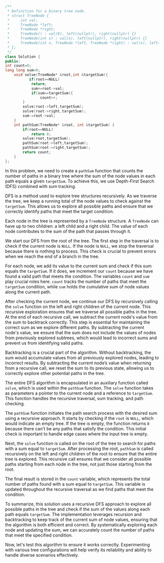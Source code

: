 ```cpp
/**
 * Definition for a binary tree node.
 * struct TreeNode {
 *     int val;
 *     TreeNode *left;
 *     TreeNode *right;
 *     TreeNode() : val(0), left(nullptr), right(nullptr) {}
 *     TreeNode(int x) : val(x), left(nullptr), right(nullptr) {}
 *     TreeNode(int x, TreeNode *left, TreeNode *right) : val(x), left(left), right(right) {}
 * };
 */
class Solution {
public:
int count=0;
long long sum=0;
    void solve(TreeNode* &root,int &targetSum){
           if(root==NULL)
            return;
            sum+=root->val;
            if(sum==targetSum){
                count++;
        }
        solve(root->left,targetSum);
        solve(root->right,targetSum);
        sum-=root->val;
    }
    int pathSum(TreeNode* &root, int &targetSum) {
        if(root==NULL)
            return 0;
        solve(root,targetSum);
        pathSum(root->left,targetSum);
        pathSum(root->right,targetSum);
        return count;
    }
};
```
In this problem, we need to create a `pathSum` function that counts the number of paths in a binary tree where the sum of the node values in each path equals a given `targetSum`. To achieve this, we use Depth-First Search (DFS) combined with sum tracking.

DFS is a method used to explore tree structures recursively. As we traverse the tree, we keep a running total of the node values to check against the `targetSum`. This allows us to explore all possible paths and ensure that we correctly identify paths that meet the target condition.

Each node in the tree is represented by a `TreeNode` structure. A `TreeNode` can have up to two children: a left child and a right child. The value of each node contributes to the sum of the path that passes through it.

We start our DFS from the root of the tree. The first step in the traversal is to check if the current node is `NULL`. If the node is `NULL`, we stop the traversal because there is nothing to process. This check is crucial to prevent errors when we reach the end of a branch in the tree.

For each node, we add its value to the current sum and check if this sum equals the `targetSum`. If it does, we increment our `count` because we have found a valid path that meets the condition. The variables `count` and `sum` play crucial roles here. `count` tracks the number of paths that meet the `targetSum` condition, while `sum` holds the cumulative sum of node values along the current path.

After checking the current node, we continue our DFS by recursively calling the `solve` function on the left and right children of the current node. This recursive exploration ensures that we traverse all possible paths in the tree. At the end of each recursive call, we subtract the current node's value from the sum to backtrack correctly. This step is essential for maintaining the correct sum as we explore different paths. By subtracting the current node's value, we ensure that the sum does not include the values of nodes from previously explored subtrees, which would lead to incorrect sums and prevent us from identifying valid paths.

Backtracking is a crucial part of the algorithm. Without backtracking, the sum would accumulate values from all previously explored nodes, leading to incorrect results. By subtracting the current node’s value when returning from a recursive call, we reset the sum to its previous state, allowing us to correctly explore other potential paths in the tree.

The entire DFS algorithm is encapsulated in an auxiliary function called `solve`, which is used within the `pathSum` function. The `solve` function takes as parameters a pointer to the current node and a reference to `targetSum`. This function handles the recursive traversal, sum tracking, and path checking.

The `pathSum` function initiates the path search process with the desired sum using a recursive approach. It starts by checking if the `root` is `NULL`, which would indicate an empty tree. If the tree is empty, the function returns `0` because there can't be any paths that satisfy the condition. This initial check is important to handle edge cases where the input tree is empty.

Next, the `solve` function is called on the root of the tree to search for paths with a sum equal to `targetSum`. After processing the root, `pathSum` is called recursively on the left and right children of the root to ensure that the entire tree is explored. This recursive call ensures that we consider all possible paths starting from each node in the tree, not just those starting from the root.

The final result is stored in the `count` variable, which represents the total number of paths found with a sum equal to `targetSum`. This variable is updated throughout the recursive traversal as we find paths that meet the condition.

To summarize, this solution uses a recursive DFS approach to explore all possible paths in the tree and check if the sum of the values along each path equals `targetSum`. The implementation leverages recursion and backtracking to keep track of the current sum of node values, ensuring that the algorithm is both efficient and correct. By systematically exploring each node and updating the sum, we can accurately count the number of paths that meet the specified condition.

Now, let's test this algorithm to ensure it works correctly. Experimenting with various tree configurations will help verify its reliability and ability to handle diverse scenarios effectively.